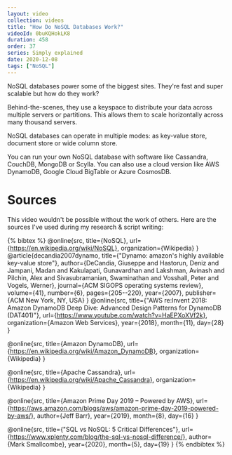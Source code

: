 ```yaml
---
layout: video
collection: videos
title: "How Do NoSQL Databases Work?"
videoId: 0buKQHokLK8
duration: 458
order: 37
series: Simply explained
date: 2020-12-08
tags: ["NoSQL"]
---
```


NoSQL databases power some of the biggest sites. They're fast and super scalable but how do they work?

Behind-the-scenes, they use a keyspace to distribute your data across multiple servers or partitions. This allows them to scale horizontally across many thousand servers.

NoSQL databases can operate in multiple modes: as key-value store, document store or wide column store.

<!--more-->

You can run your own NoSQL database with software like Cassandra, CouchDB, MongoDB or Scylla. You can also use a cloud version like AWS DynamoDB, Google Cloud BigTable or Azure CosmosDB.

# Sources
This video wouldn't be possible without the work of others. Here are the sources I've used during my research & script writing:

{% bibtex %}
@online{src,
    title={NoSQL},
    url={https://en.wikipedia.org/wiki/NoSQL},
    organization={Wikipedia}
}
@article{decandia2007dynamo,
  title={"Dynamo: amazon's highly available key-value store"},
  author={DeCandia, Giuseppe and Hastorun, Deniz and Jampani, Madan and Kakulapati, Gunavardhan and Lakshman, Avinash and Pilchin, Alex and Sivasubramanian, Swaminathan and Vosshall, Peter and Vogels, Werner},
  journal={ACM SIGOPS operating systems review},
  volume={41},
  number={6},
  pages={205--220},
  year={2007},
  publisher={ACM New York, NY, USA}
}
@online{src,
    title={"AWS re:Invent 2018: Amazon DynamoDB Deep Dive: Advanced Design Patterns for DynamoDB (DAT401)"},
    url={https://www.youtube.com/watch?v=HaEPXoXVf2k},
    organization={Amazon Web Services},
    year={2018},
    month={11},
    day={28}
}

@online{src,
    title={Amazon DynamoDB},
    url={https://en.wikipedia.org/wiki/Amazon_DynamoDB},
    organization={Wikipedia}
}

@online{src,
    title={Apache Cassandra},
    url={https://en.wikipedia.org/wiki/Apache_Cassandra},
    organization={Wikipedia}
}

@online{src,
    title={Amazon Prime Day 2019 – Powered by AWS},
    url={https://aws.amazon.com/blogs/aws/amazon-prime-day-2019-powered-by-aws/},
    author={Jeff Barr},
    year={2019},
    month={8},
    day={16}
}

@online{src,
    title={"SQL vs NoSQL: 5 Critical Differences"},
    url={https://www.xplenty.com/blog/the-sql-vs-nosql-difference/},
    author={Mark Smallcombe},
    year={2020},
    month={5},
    day={19}
}
{% endbibtex %}